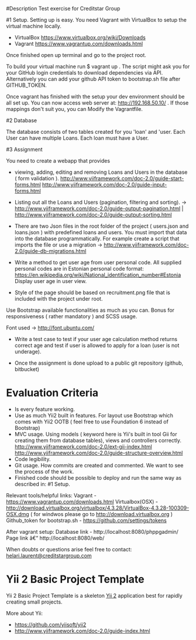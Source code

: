 #Description
Test exercise for Creditstar Group

#1 Setup.
Setting up is easy. You need Vagrant with VirtualBox to setup the virtual machine locally. 
* VirtualBox https://www.virtualbox.org/wiki/Downloads 
* Vagrant https://www.vagrantup.com/downloads.html

Once finished open up terminal and go to the project root.

To build your virtual machine run $ vagrant up . The script might ask you for your GitHub login credentials to download dependencies via API. Alternatively you can add your github API token to bootstrap.sh file after GITHUB_TOKEN.

Once vagrant has finished with the setup your dev environment should be all set up. You can now access web server at: http://192.168.50.10/ . If those mappings don't suit you, you can Modify the Vagrantfile.

#2 Database

The database consists of two tables created for you 'loan' and 'user. Each User can have multiple Loans. Each loan must have a User.

#3 Assignment

You need to create a webapp that provides

* viewing, adding, editing and removing Loans and Users in the database ( form validation ).
http://www.yiiframework.com/doc-2.0/guide-start-forms.html
http://www.yiiframework.com/doc-2.0/guide-input-forms.html

* Listing out all the Loans and Users (pagination, filtering and sorting). -> http://www.yiiframework.com/doc-2.0/guide-output-pagination.html | http://www.yiiframework.com/doc-2.0/guide-output-sorting.html

* There are two Json files in the root folder of the project ( users.json and loans.json ) with predefined loans and users. You must import that data into the database programmatically. For example create a script that imports the file or use a migration -> http://www.yiiframework.com/doc-2.0/guide-db-migrations.html

* Write a method to get user age from user personal code. All supplied personal codes are in Estonian personal code format: https://en.wikipedia.org/wiki/National_identification_number#Estonia
Display user age in user view.

* Style of the page should be based on recruitment.png file that is included with the project under root.

Use Bootstrap available functionalities as much as you can. Bonus for responsiveness ( rather mandatory ) and SCSS usage.

Font used -> http://font.ubuntu.com/

* Write a test case to test if your user age calculation method returns correct age and test if user is allowed to apply for a loan (user is not underage).

* Once the assignment is done upload to a public git repository (github, bitbucket)

# Evaluation Criteria

* Is every feature working.
* Use as much Yii2 built in features. For layout use Bootstrap which comes with Yii2 OOTB ( feel free to use Foundation 6 instead of Bootstrap)
* MVC usage. Using models ( keyword here is Yii's built in tool Gii for creating them from database tables), views and controllers correctly.
http://www.yiiframework.com/doc-2.0/ext-gii-index.html
http://www.yiiframework.com/doc-2.0/guide-structure-overview.html
* Code legibility.
* Git usage. How commits are created and commented. We want to see the process of the work.
* Finished code should be possible to deploy and run the same way as described in: #1 Setup.

Relevant tools/helpful links:
Vagrant - https://www.vagrantup.com/downloads.html
Virtualbox(OSX) - http://download.virtualbox.org/virtualbox/4.3.28/VirtualBox-4.3.28-100309-OSX.dmg
( for windwos please go to http://download.virtualbox.org )
Github_token for bootstrap.sh - https://github.com/settings/tokens

After vagrant setup:
Database link - http://localhost:8080/phppgadmin/
Page link â€“ http://localhost:8080/web/

When doubts or questions arise feel free to contact: helari.laurent@creditstargroup.com



Yii 2 Basic Project Template
============================

Yii 2 Basic Project Template is a skeleton [Yii 2](http://www.yiiframework.com/) application best for
rapidly creating small projects.

More about Yii:
* https://github.com/yiisoft/yii2
* http://www.yiiframework.com/doc-2.0/guide-index.html
